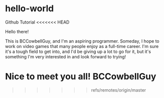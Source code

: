# hello-world
Github Tutorial
<<<<<<< HEAD

Hello there!

This is BCCowbellGuy, and I'm an aspiring programmer.  Someday, I hope to work on video games that many people enjoy as a full-time career.  I'm sure it's a tough field to get into, and I'd be giving up a lot to go for it, but it's something I'm very interested in and look forward to trying!

Nice to meet you all!
BCCowbellGuy
=======
>>>>>>> refs/remotes/origin/master

